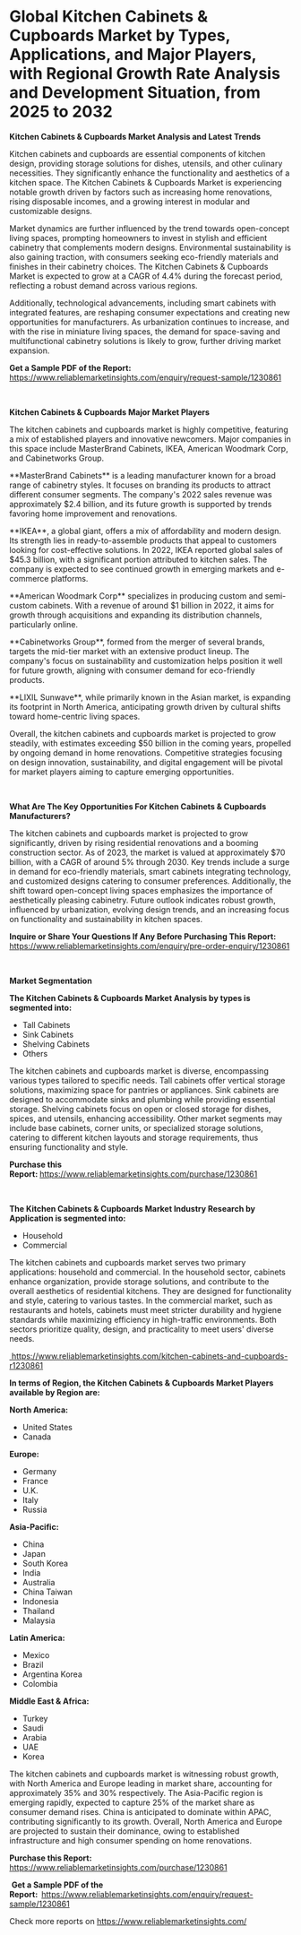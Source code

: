 <p><h1>Global Kitchen Cabinets & Cupboards Market by Types, Applications, and Major Players, with Regional Growth Rate Analysis and Development Situation, from 2025 to 2032</h1></p><p><strong>Kitchen Cabinets & Cupboards Market Analysis and Latest Trends</strong></p>
<p><p>Kitchen cabinets and cupboards are essential components of kitchen design, providing storage solutions for dishes, utensils, and other culinary necessities. They significantly enhance the functionality and aesthetics of a kitchen space. The Kitchen Cabinets & Cupboards Market is experiencing notable growth driven by factors such as increasing home renovations, rising disposable incomes, and a growing interest in modular and customizable designs.</p><p>Market dynamics are further influenced by the trend towards open-concept living spaces, prompting homeowners to invest in stylish and efficient cabinetry that complements modern designs. Environmental sustainability is also gaining traction, with consumers seeking eco-friendly materials and finishes in their cabinetry choices. The Kitchen Cabinets & Cupboards Market is expected to grow at a CAGR of 4.4% during the forecast period, reflecting a robust demand across various regions.</p><p>Additionally, technological advancements, including smart cabinets with integrated features, are reshaping consumer expectations and creating new opportunities for manufacturers. As urbanization continues to increase, and with the rise in miniature living spaces, the demand for space-saving and multifunctional cabinetry solutions is likely to grow, further driving market expansion.</p></p>
<p><strong>Get a Sample PDF of the Report:&nbsp;</strong> <a href="https://www.reliablemarketinsights.com/enquiry/request-sample/1230861?utm_campaign=2013&utm_medium=2&utm_source=Github&utm_content=ia&utm_term=04042025&utm_id=kitchen-cabinets-cupboards">https://www.reliablemarketinsights.com/enquiry/request-sample/1230861</a></p>
<p>&nbsp;</p>
<p><strong>Kitchen Cabinets & Cupboards Major Market Players</strong></p>
<p><p>The kitchen cabinets and cupboards market is highly competitive, featuring a mix of established players and innovative newcomers. Major companies in this space include MasterBrand Cabinets, IKEA, American Woodmark Corp, and Cabinetworks Group. </p><p>**MasterBrand Cabinets** is a leading manufacturer known for a broad range of cabinetry styles. It focuses on branding its products to attract different consumer segments. The company's 2022 sales revenue was approximately $2.4 billion, and its future growth is supported by trends favoring home improvement and renovations.</p><p>**IKEA**, a global giant, offers a mix of affordability and modern design. Its strength lies in ready-to-assemble products that appeal to customers looking for cost-effective solutions. In 2022, IKEA reported global sales of $45.3 billion, with a significant portion attributed to kitchen sales. The company is expected to see continued growth in emerging markets and e-commerce platforms.</p><p>**American Woodmark Corp** specializes in producing custom and semi-custom cabinets. With a revenue of around $1 billion in 2022, it aims for growth through acquisitions and expanding its distribution channels, particularly online.</p><p>**Cabinetworks Group**, formed from the merger of several brands, targets the mid-tier market with an extensive product lineup. The company's focus on sustainability and customization helps position it well for future growth, aligning with consumer demand for eco-friendly products.</p><p>**LIXIL Sunwave**, while primarily known in the Asian market, is expanding its footprint in North America, anticipating growth driven by cultural shifts toward home-centric living spaces.</p><p>Overall, the kitchen cabinets and cupboards market is projected to grow steadily, with estimates exceeding $50 billion in the coming years, propelled by ongoing demand in home renovations. Competitive strategies focusing on design innovation, sustainability, and digital engagement will be pivotal for market players aiming to capture emerging opportunities.</p></p>
<p>&nbsp;</p>
<p><strong>What Are The Key Opportunities For Kitchen Cabinets & Cupboards Manufacturers?</strong></p>
<p><p>The kitchen cabinets and cupboards market is projected to grow significantly, driven by rising residential renovations and a booming construction sector. As of 2023, the market is valued at approximately $70 billion, with a CAGR of around 5% through 2030. Key trends include a surge in demand for eco-friendly materials, smart cabinets integrating technology, and customized designs catering to consumer preferences. Additionally, the shift toward open-concept living spaces emphasizes the importance of aesthetically pleasing cabinetry. Future outlook indicates robust growth, influenced by urbanization, evolving design trends, and an increasing focus on functionality and sustainability in kitchen spaces.</p></p>
<p><strong>Inquire or Share Your Questions If Any Before Purchasing This Report:</strong> <a href="https://www.reliablemarketinsights.com/enquiry/pre-order-enquiry/1230861?utm_campaign=2013&utm_medium=2&utm_source=Github&utm_content=ia&utm_term=04042025&utm_id=kitchen-cabinets-cupboards">https://www.reliablemarketinsights.com/enquiry/pre-order-enquiry/1230861</a></p>
<p>&nbsp;</p>
<p><strong>Market Segmentation</strong></p>
<p><strong>The Kitchen Cabinets & Cupboards Market Analysis by types is segmented into:</strong></p>
<p><ul><li>Tall Cabinets</li><li>Sink Cabinets</li><li>Shelving Cabinets</li><li>Others</li></ul></p>
<p><p>The kitchen cabinets and cupboards market is diverse, encompassing various types tailored to specific needs. Tall cabinets offer vertical storage solutions, maximizing space for pantries or appliances. Sink cabinets are designed to accommodate sinks and plumbing while providing essential storage. Shelving cabinets focus on open or closed storage for dishes, spices, and utensils, enhancing accessibility. Other market segments may include base cabinets, corner units, or specialized storage solutions, catering to different kitchen layouts and storage requirements, thus ensuring functionality and style.</p></p>
<p><strong>Purchase this Report:&nbsp;</strong><a href="https://www.reliablemarketinsights.com/purchase/1230861?utm_campaign=2013&utm_medium=2&utm_source=Github&utm_content=ia&utm_term=04042025&utm_id=kitchen-cabinets-cupboards">https://www.reliablemarketinsights.com/purchase/1230861</a></p>
<p>&nbsp;</p>
<p><strong>The Kitchen Cabinets & Cupboards Market Industry Research by Application is segmented into:</strong></p>
<p><ul><li>Household</li><li>Commercial</li></ul></p>
<p><p>The kitchen cabinets and cupboards market serves two primary applications: household and commercial. In the household sector, cabinets enhance organization, provide storage solutions, and contribute to the overall aesthetics of residential kitchens. They are designed for functionality and style, catering to various tastes. In the commercial market, such as restaurants and hotels, cabinets must meet stricter durability and hygiene standards while maximizing efficiency in high-traffic environments. Both sectors prioritize quality, design, and practicality to meet users' diverse needs.</p></p>
<p><a href="https://www.reliablemarketinsights.com/kitchen-cabinets-and-cupboards-r1230861?utm_campaign=2013&utm_medium=2&utm_source=Github&utm_content=ia&utm_term=04042025&utm_id=kitchen-cabinets-cupboards">&nbsp;https://www.reliablemarketinsights.com/kitchen-cabinets-and-cupboards-r1230861</a></p>
<p><strong>In terms of Region, the Kitchen Cabinets & Cupboards Market Players available by Region are:</strong></p>
<p>
    <p> <strong> North America: </strong>
        <ul>
            <li>United States</li>
            <li>Canada</li>
        </ul>
        </p> 
    <p> <strong> Europe: </strong>
        <ul>
            <li>Germany</li>
            <li>France</li>
            <li>U.K.</li>
            <li>Italy</li>
            <li>Russia</li>
        </ul>
        </p> 
    <p> <strong> Asia-Pacific: </strong>
        <ul>
            <li>China</li>
            <li>Japan</li>
            <li>South Korea</li>
            <li>India</li>
            <li>Australia</li>
            <li>China Taiwan</li>
            <li>Indonesia</li>
            <li>Thailand</li>
            <li>Malaysia</li>
        </ul>
        </p> 
    <p> <strong> Latin America: </strong>
        <ul>
            <li>Mexico</li>
            <li>Brazil</li>
            <li>Argentina Korea</li>
            <li>Colombia</li>
        </ul>
        </p> 
    <p> <strong> Middle East & Africa: </strong>
        <ul>
            <li>Turkey</li>
            <li>Saudi</li>
            <li>Arabia</li>
            <li>UAE</li>
            <li>Korea</li>
        </ul>
    </p>
    </p>
<p><p>The kitchen cabinets and cupboards market is witnessing robust growth, with North America and Europe leading in market share, accounting for approximately 35% and 30% respectively. The Asia-Pacific region is emerging rapidly, expected to capture 25% of the market share as consumer demand rises. China is anticipated to dominate within APAC, contributing significantly to its growth. Overall, North America and Europe are projected to sustain their dominance, owing to established infrastructure and high consumer spending on home renovations.</p></p>
<p><strong>Purchase this Report: </strong><a href="https://www.reliablemarketinsights.com/purchase/1230861?utm_campaign=2013&utm_medium=2&utm_source=Github&utm_content=ia&utm_term=04042025&utm_id=kitchen-cabinets-cupboards">https://www.reliablemarketinsights.com/purchase/1230861</a></p>
<p>&nbsp;<strong>Get a Sample PDF of the Report:&nbsp;&nbsp;</strong><a href="https://www.reliablemarketinsights.com/enquiry/request-sample/1230861?utm_campaign=2013&utm_medium=2&utm_source=Github&utm_content=ia&utm_term=04042025&utm_id=kitchen-cabinets-cupboards">https://www.reliablemarketinsights.com/enquiry/request-sample/1230861</a></p>
<p><strong></strong></p>
<p>Check more reports on <a href="https://www.reliablemarketinsights.com/?utm_campaign=2013&utm_medium=2&utm_source=Github&utm_content=ia&utm_term=04042025&utm_id=kitchen-cabinets-cupboards">https://www.reliablemarketinsights.com/</a></p>